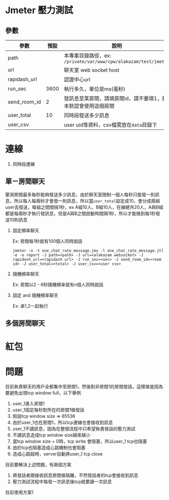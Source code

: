 # Jmeter 壓力測試



## 參數

| 參數         | 預設 | 說明                                                         |
| ------------ | ---- | ------------------------------------------------------------ |
| path         |      | 本專案目錄路徑，ex: `/private/var/www/cpw/alakazam/test/jmeter` |
| url          |      | 聊天室 web socket host                                       |
| rapidash_url |      | 認證中心url                                                  |
| run_sec      | 3600 | 執行多久，單位是ms(毫秒)                                     |
| send_room_id | 2    | 發訊息至某房間，請填房間id，請不要填1，腳本默認會使用這個房間 |
| user_total   | 10   | 同時段發送多少訊息                                           |
| user_csv     |      | user uid等資料，csv檔需放在`data`目錄下                      |

# 連線

1. 同時段連線



## 單ㄧ房間聊天

壓測房間最多每秒能夠發送多少訊息，由於聊天室限制一個人每秒只能發一則訊息，所以每人每兩秒才會發一則訊息，所以當`user_total`設定成10，會分成兩組user去發送，每組之間間隔1秒，ex A組10人，B組10人，在線總共20人，A與B組都是每兩秒才執行發訊息，但是A與B之間啟動時間隔1秒，所以才能做到每1秒發送10則訊息

1. 固定頻率聊天

   Ex: 房間每1秒就有100個人同時說話

   `jmeter -n -t one_chat_rate_message.jmx -l one_chat_rate_message.jtl -e -o report -J path=<path> -J url=<alakazam websocket> -J rapidash_url=<rapidash url> -J run_sec=<sec> -J send_room_id=<room id> -J user_total=<total> -J user_csv=<user csv>`

   

2. 隨機頻率聊天

   Ex: 房間以2 - 6秒隨機頻率就有n個人同時說話

   

3. 固定 and 隨機頻率聊天

   Ex: 承1,2一起執行

   

## 多個房間聊天



# 紅包

# 問題

目前負責聊天的用戶全都集中至房間1，然後對非房間1的房間發話，這樣做是因為要避免出現tcp window full，以下舉例

1. user_1進入房間1
2. user_1固定每秒對所在的房間1做發話
3. 假設tcp window size => 65536
4. 由於user_1也在房間1，所以tcp連線也會接收到訊息
5. user_1不讀訊息，因為在整個流程中只希望負責發話的壓力測試
6. 不讀訊息造成tcp window size越來越小
7. 當tcp window size = 0時，tcp write 會阻塞，所以user_1 tcp也阻塞
8. 由於tcp也阻塞造成心跳機制也會阻塞
9. 造成心跳超時，server自動將user_1 tcp close

目前要解決上述問題，有兩個方案

1. 將發話者跟接收訊息房間做隔離，不然發話者的tcp會接收到訊息
2. 壓力測試流程中每發一次訊息後tcp就要讀一次訊息

目前使用方案1